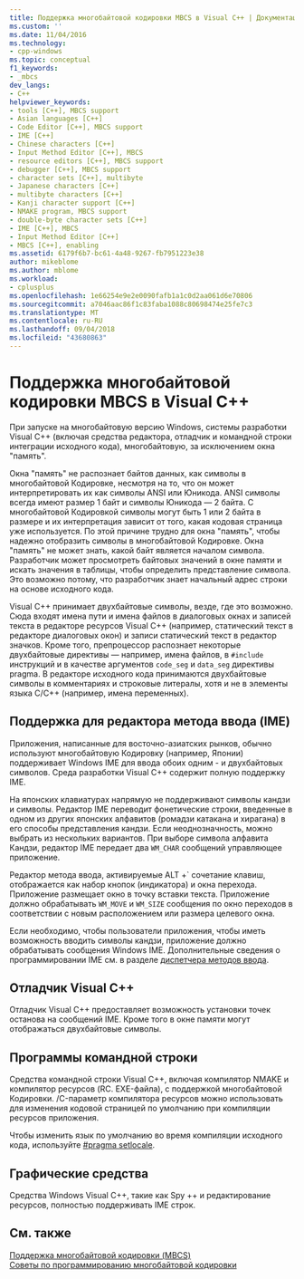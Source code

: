```yaml
---
title: Поддержка многобайтовой кодировки MBCS в Visual C++ | Документация Майкрософт
ms.custom: ''
ms.date: 11/04/2016
ms.technology:
- cpp-windows
ms.topic: conceptual
f1_keywords:
- _mbcs
dev_langs:
- C++
helpviewer_keywords:
- tools [C++], MBCS support
- Asian languages [C++]
- Code Editor [C++], MBCS support
- IME [C++]
- Chinese characters [C++]
- Input Method Editor [C++], MBCS
- resource editors [C++], MBCS support
- debugger [C++], MBCS support
- character sets [C++], multibyte
- Japanese characters [C++]
- multibyte characters [C++]
- Kanji character support [C++]
- NMAKE program, MBCS support
- double-byte character sets [C++]
- IME [C++], MBCS
- Input Method Editor [C++]
- MBCS [C++], enabling
ms.assetid: 6179f6b7-bc61-4a48-9267-fb7951223e38
author: mikeblome
ms.author: mblome
ms.workload:
- cplusplus
ms.openlocfilehash: 1e66254e9e2e0090fafb1a1c0d2aa061d6e70806
ms.sourcegitcommit: a7046aac86f1c83faba1088c80698474e25fe7c3
ms.translationtype: MT
ms.contentlocale: ru-RU
ms.lasthandoff: 09/04/2018
ms.locfileid: "43680863"
---
```

# <a name="mbcs-support-in-visual-c"></a>Поддержка многобайтовой кодировки MBCS в Visual C++
При запуске на многобайтовую версию Windows, системы разработки Visual C++ (включая средства редактора, отладчик и командной строки интеграции исходного кода), многобайтовую, за исключением окна "память".  
  
 Окна "память" не распознает байтов данных, как символы в многобайтовой Кодировке, несмотря на то, что он может интерпретировать их как символы ANSI или Юникода. ANSI символы всегда имеют размер 1 байт и символы Юникода — 2 байта. С многобайтовой Кодировкой символы могут быть 1 или 2 байта в размере и их интерпретация зависит от того, какая кодовая страница уже используется. По этой причине трудно для окна "память", чтобы надежно отобразить символы в многобайтовой Кодировке. Окна "память" не может знать, какой байт является началом символа. Разработчик может просмотреть байтовых значений в окне памяти и искать значения в таблицы, чтобы определить представление символа. Это возможно потому, что разработчик знает начальный адрес строки на основе исходного кода.  
  
 Visual C++ принимает двухбайтовые символы, везде, где это возможно. Сюда входят имена пути и имена файлов в диалоговых окнах и записей текста в редакторе ресурсов Visual C++ (например, статический текст в редакторе диалоговых окон) и записи статический текст в редактор значков. Кроме того, препроцессор распознает некоторые двухбайтовые директивы — например, имена файлов, в `#include` инструкций и в качестве аргументов `code_seg` и `data_seg` директивы pragma. В редакторе исходного кода принимаются двухбайтовые символы в комментариях и строковые литералы, хотя и не в элементы языка C/C++ (например, имена переменных).  
  
##  <a name="_core_support_for_the_input_method_editor_.28.ime.29"></a> Поддержка для редактора метода ввода (IME)  
 Приложения, написанные для восточно-азиатских рынков, обычно используют многобайтовую Кодировку (например, Японии) поддерживает Windows IME для ввода обоих одним - и двухбайтовых символов. Среда разработки Visual C++ содержит полную поддержку IME.
  
 На японских клавиатурах напрямую не поддерживают символы кандзи и символы. Редактор IME переводит фонетические строки, введенные в одном из других японских алфавитов (ромадзи катакана и хирагана) в его способы представления кандзи. Если неоднозначность, можно выбрать из нескольких вариантов. При выборе символа алфавита Кандзи, редактор IME передает два `WM_CHAR` сообщений управляющее приложение.  
  
 Редактор метода ввода, активируемые ALT +\` сочетание клавиш, отображается как набор кнопок (индикатора) и окна перехода. Приложение размещает окно в точку вставки текста. Приложение должно обрабатывать `WM_MOVE` и `WM_SIZE` сообщения по окно переходов в соответствии с новым расположением или размера целевого окна.  
  
 Если необходимо, чтобы пользователи приложения, чтобы иметь возможность вводить символы кандзи, приложение должно обрабатывать сообщения Windows IME. Дополнительные сведения о программировании IME см. в разделе [диспетчера методов ввода](/windows/desktop/intl/input-method-manager).  
  
## <a name="visual-c-debugger"></a>Отладчик Visual C++  
 Отладчик Visual C++ предоставляет возможность установки точек останова на сообщений IME. Кроме того в окне памяти могут отображаться двухбайтовые символы.  
  
## <a name="command-line-tools"></a>Программы командной строки  
 Средства командной строки Visual C++, включая компилятор NMAKE и компилятор ресурсов (RC. EXE-файла), с поддержкой многобайтовой Кодировки. /C-параметр компилятора ресурсов можно использовать для изменения кодовой страницей по умолчанию при компиляции ресурсов приложения.  
  
 Чтобы изменить язык по умолчанию во время компиляции исходного кода, используйте [#pragma setlocale](../preprocessor/setlocale.md).  
  
## <a name="graphical-tools"></a>Графические средства  
 Средства Windows Visual C++, такие как Spy ++ и редактирование ресурсов, полностью поддерживать IME строк.  
  
## <a name="see-also"></a>См. также  
 [Поддержка многобайтовой кодировки (MBCS)](../text/support-for-multibyte-character-sets-mbcss.md)   
 [Советы по программированию многобайтовой кодировки](../text/mbcs-programming-tips.md)